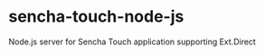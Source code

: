 sencha-touch-node-js
====================

Node.js server for Sencha Touch application supporting Ext.Direct
